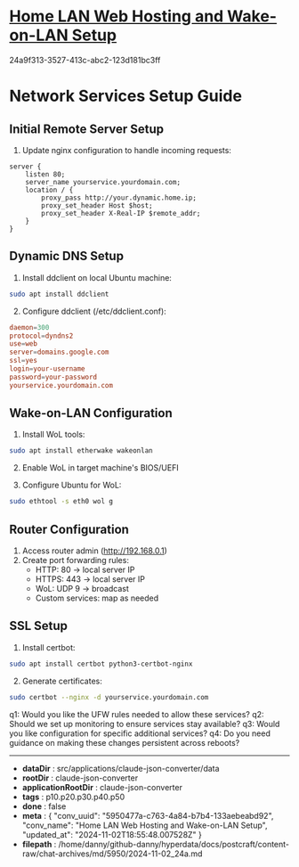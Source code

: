 # [Home LAN Web Hosting and Wake-on-LAN Setup](https://claude.ai/chat/5950477a-c763-4a84-b7b4-133aebeabd92)

24a9f313-3527-413c-abc2-123d181bc3ff

 # Network Services Setup Guide

## Initial Remote Server Setup
1. Update nginx configuration to handle incoming requests:
```nginx
server {
    listen 80;
    server_name yourservice.yourdomain.com;
    location / {
        proxy_pass http://your.dynamic.home.ip;
        proxy_set_header Host $host;
        proxy_set_header X-Real-IP $remote_addr;
    }
}
```

## Dynamic DNS Setup
1. Install ddclient on local Ubuntu machine:
```bash
sudo apt install ddclient
```

2. Configure ddclient (/etc/ddclient.conf):
```conf
daemon=300
protocol=dyndns2
use=web
server=domains.google.com
ssl=yes
login=your-username
password=your-password
yourservice.yourdomain.com
```

## Wake-on-LAN Configuration
1. Install WoL tools:
```bash
sudo apt install etherwake wakeonlan
```

2. Enable WoL in target machine's BIOS/UEFI

3. Configure Ubuntu for WoL:
```bash
sudo ethtool -s eth0 wol g
```

## Router Configuration
1. Access router admin (http://192.168.0.1)
2. Create port forwarding rules:
   - HTTP: 80 → local server IP
   - HTTPS: 443 → local server IP
   - WoL: UDP 9 → broadcast
   - Custom services: map as needed

## SSL Setup
1. Install certbot:
```bash
sudo apt install certbot python3-certbot-nginx
```

2. Generate certificates:
```bash
sudo certbot --nginx -d yourservice.yourdomain.com
```

q1: Would you like the UFW rules needed to allow these services?
q2: Should we set up monitoring to ensure services stay available?
q3: Would you like configuration for specific additional services?
q4: Do you need guidance on making these changes persistent across reboots?

---

* **dataDir** : src/applications/claude-json-converter/data
* **rootDir** : claude-json-converter
* **applicationRootDir** : claude-json-converter
* **tags** : p10.p20.p30.p40.p50
* **done** : false
* **meta** : {
  "conv_uuid": "5950477a-c763-4a84-b7b4-133aebeabd92",
  "conv_name": "Home LAN Web Hosting and Wake-on-LAN Setup",
  "updated_at": "2024-11-02T18:55:48.007528Z"
}
* **filepath** : /home/danny/github-danny/hyperdata/docs/postcraft/content-raw/chat-archives/md/5950/2024-11-02_24a.md